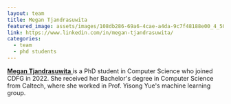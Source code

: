 ```yaml
---
layout: team
title: Megan Tjandrasuwita
featured_image: assets/images/108db286-69a6-4cae-a4da-9c7f48188e00_4_5005_c.jpeg
link: https://www.linkedin.com/in/megan-tjandrasuwita/
categories:
  - team
  - phd students
---
```

[**Megan Tjandrasuwita** ](https://www.linkedin.com/in/megan-tjandrasuwita/)is a PhD student in Computer Science who joined CDFG in 2022. She received her Bachelor's degree in Computer Science from Caltech, where she worked in Prof. Yisong Yue's machine learning group.